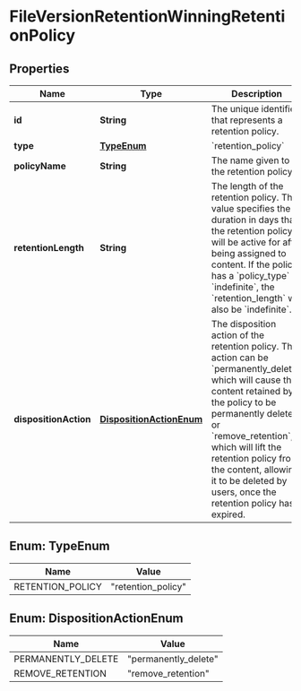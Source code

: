 

# FileVersionRetentionWinningRetentionPolicy


## Properties

| Name | Type | Description | Notes |
|------------ | ------------- | ------------- | -------------|
|**id** | **String** | The unique identifier that represents a retention policy. |  |
|**type** | [**TypeEnum**](#TypeEnum) | &#x60;retention_policy&#x60; |  |
|**policyName** | **String** | The name given to the retention policy. |  [optional] |
|**retentionLength** | **String** | The length of the retention policy. This value specifies the duration in days that the retention policy will be active for after being assigned to content.  If the policy has a &#x60;policy_type&#x60; of &#x60;indefinite&#x60;, the &#x60;retention_length&#x60; will also be &#x60;indefinite&#x60;. |  [optional] |
|**dispositionAction** | [**DispositionActionEnum**](#DispositionActionEnum) | The disposition action of the retention policy. This action can be &#x60;permanently_delete&#x60;, which will cause the content retained by the policy to be permanently deleted, or &#x60;remove_retention&#x60;, which will lift the retention policy from the content, allowing it to be deleted by users, once the retention policy has expired. |  [optional] |



## Enum: TypeEnum

| Name | Value |
|---- | -----|
| RETENTION_POLICY | &quot;retention_policy&quot; |



## Enum: DispositionActionEnum

| Name | Value |
|---- | -----|
| PERMANENTLY_DELETE | &quot;permanently_delete&quot; |
| REMOVE_RETENTION | &quot;remove_retention&quot; |



